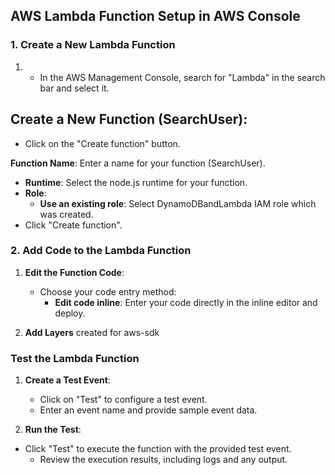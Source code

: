 ## AWS Lambda Function Setup in AWS Console

### 1. Create a New Lambda Function

1.   - In the AWS Management Console, search for "Lambda" in the search bar and select it.

## **Create a New Function (SearchUser)**:
   - Click on the "Create function" button.

**Function Name**: Enter a name for your function (SearchUser).
   - **Runtime**: Select the node.js runtime for your function.
   - **Role**: 
     - **Use an existing role**: Select DynamoDBandLambda IAM role which was created.
   - Click "Create function".

### 2. Add Code to the Lambda Function

1. **Edit the Function Code**:
   - Choose your code entry method:
     - **Edit code inline**: Enter your code directly in the inline editor and deploy.

2. **Add Layers** created for aws-sdk

### Test the Lambda Function

1. **Create a Test Event**:
      - Click on "Test" to configure a test event.
   - Enter an event name and provide sample event data.

2. **Run the Test**:
- Click "Test" to execute the function with the provided test event.
   - Review the execution results, including logs and any output.


